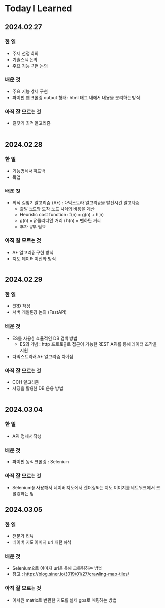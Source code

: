# Today I Learned

## 2024.02.27

### 한 일
- 주제 선정 회의
- 기술스택 논의
- 주요 기능 구현 논의

### 배운 것
- 주요 기능 상세 구현
- 파이썬 웹 크롤링 output 형태 : html 태그 내에서 내용을 분리하는 방식

### 아직 잘 모르는 것
- 길찾기 최적 알고리즘
<br/><br/>

## 2024.02.28

### 한 일
- 기능명세서 피드백
- 목업

### 배운 것
- 최적 길찾기 알고리즘 (A*) : 다익스트라 알고리즘을 발전시킨 알고리즘
    - 출발 노드와 도착 노드 사이의 비용을 계산
    - Heuristic cost function : f(n) = g(n) + h(n)
    - g(n) = 유클리디안 거리 / h(n) = 맨하탄 거리
    - 추가 공부 필요

### 아직 잘 모르는 것
- A* 알고리즘 구현 방식
- 지도 데이터 이진화 방식
<br/><br/>

## 2024.02.29

### 한 일
- ERD 작성
- 서버 개발환경 논의 (FastAPI)

### 배운 것
- ES를 사용한 효율적인 DB 검색 방법
    - ES의 개념 : http 프로토콜로 접근이 가능한 REST API를 통해 데이터 조작을 지원
- 다익스트라와 A* 알고리즘 차이점

### 아직 잘 모르는 것
- CCH 알고리즘
- 샤딩을 활용한 DB 운용 방법
<br/><br/>

## 2024.03.04

### 한 일
- API 명세서 작성

### 배운 것
- 파이썬 동적 크롤링 : Selenium

### 아직 잘 모르는 것
- Selenium을 사용해서 네이버 지도에서 렌더링되는 지도 이미지를 네트워크에서 크롤링하는 법

## 2024.03.05

### 한 일
- 전문가 리뷰
- 네이버 지도 이미지 url 패턴 해석

### 배운 것
- Selenium으로 이미지 url을 통해 크롤링하는 방법
- 참고 : https://blog.siner.io/2019/01/27/crawling-map-tiles/

### 아직 잘 모르는 것
- 이차원 matrix로 변환한 지도를 실제 gps로 매핑하는 방법